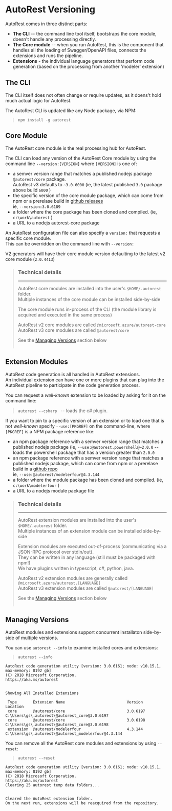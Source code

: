 # AutoRest Versioning

AutoRest comes in three distinct parts:
 - **The CLI** -- the command line tool itself, bootstraps the core module, doesn't handle any processing directly.
 - **The Core module** -- when you run AutoRest, this is the component that handles all the loading of Swagger/OpenAPI files, connects the extensions and runs the pipeline.
 - **Extensions** - the individual language generators that perform code generation (based on the processing from another 'modeler' extension)

## The CLI

The CLI itself does not often change or require updates, as it doens't hold much actual logic for AutoRest.

The AutoRest CLI is updated like any Node package, via NPM:
> `npm install -g autorest`

## Core Module

The AutoRest core module is the real processing hub for AutoRest. 

The CLI can load any version of the AutoRest Core module by using the command line `--version:[VERSION]`  where `[VERSION]` is one of:
 - a semver version range that matches a published nodejs package `@autorest/core` package.<br>AutoRest v3 defaults to `~3.0.6000` (ie, the latest published `3.0` package above build `6000` )
 - the specific version of the core module package, which can come from npm or a prerelase build in [github releases](https://github.com/azure/autorest/relases)<br>ie,  `--version:3.0.6189`
 - a folder where the core package has been cloned and compiled. (ie, `c:\work\autorest` )
 - a URL to a nodejs autorest-core package 

An AutoRest configuration file can also specify a `version:` that requests a specific core module.<br>
This can be overridden on the command line with `--version:`<br>

V2 generators will have their core module version defaulting to the latest v2 core module (`2.0.4413`)

> ### Technical details
> ---
> AutoRest core modules are installed into the user's `$HOME/.autorest` folder.<br>
> Multiple instances of the core module can be installed side-by-side<br>
> 
> The core module runs in-process of the CLI (the module library is acquired and executed in the same process)
>
> AutoRest v2 core modules are called `@microsoft.azure/autorest-core` <br>
> AutoRest v3 core modules are called `@autorest/core`<br>
> 
>
> See the [Managing Versions](#Managing-Versions) section below<br>
> &nbsp;

## Extension Modules

AutoRest code generation is all handled in AutoRest extensions. <br>
An individual extension can have one or more plugins that can plug into the AutoRest pipeline to participate in the code generation process.

You can request a _well-known_ extension to be loaded by asking for it on the command line:

> `autorest --csharp ` -- loads the c# plugin.

If you want to pin to a specific version of an extension or to load one that is not _well-known_ specify `--use:[PKGREF]` on the command-line, where `[PKGREF]` is a NPM package reference like:
 - an npm package reference with a semver version range that matches a published nodejs package (ie, `--use:@autorest.powershell@~2.0.0` -- loads the powershell package that has a version greater than `2.0.0 `
 - an npm package reference with a semver version range that matches a published nodejs package, which can come from npm or a prerelase build in a [github repo](https://github.com/azure/autorest.modelerfour/relases)<br>ie,  `--use:@autorest/modelerfour@4.3.144`
 - a folder where the module package has been cloned and compiled. (ie, `c:\work\modelerfour` )
 - a URL to a nodejs module package file

> ### Technical details
> ---
> AutoRest extension modules are installed into the user's `$HOME/.autorest` folder.<br>
> Multiple instances of an extension module can be installed side-by-side<br>
> 
> Extension modules are executed out-of-process (communicating via a JSON-RPC protocol over stdin/out). <br>
> They can be written in any language (still must be packaged with npm!)<br>
> We have plugins written in typescript, c#, python, java.
> 
> 
> AutoRest v2 extension modules are generally called `@microsoft.azure/autorest.[LANGUAGE]` <br> 
> AutoRest v3 extension modules are called `@autorest/[LANGUAGE]`<br>
> 
>
> See the [Managing Versions](#Managing-Versions) section below<br>
> &nbsp;


## Managing Versions

AutoRest modules and extensions support concurrent installaton side-by-side of multiple versions.

You can use `autorest --info` to examine installed cores and extensions:

> `autorest --info`
``` text
AutoRest code generation utility [version: 3.0.6161; node: v10.15.1, max-memory: 8192 gb]
(C) 2018 Microsoft Corporation.
https://aka.ms/autorest


Showing All Installed Extensions

 Type       Extension Name                           Version      Location
 core       @autorest/core                           3.0.6197     C:\Users\gs\.autorest\@autorest_core@3.0.6197
 core       @autorest/core                           3.0.6198     C:\Users\gs\.autorest\@autorest_core@3.0.6198
 extension  @autorest/modelerfour                    4.3.144      C:\Users\gs\.autorest\@autorest_modelerfour@4.3.144
```

You can remove all the AutoRest core modules and extensions by using `--reset`:

> `autorest --reset` 
``` text
AutoRest code generation utility [version: 3.0.6161; node: v10.15.1, max-memory: 8192 gb]
(C) 2018 Microsoft Corporation.
https://aka.ms/autorest
Clearing 25 autorest temp data folders...


Cleared the AutoRest extension folder.
On the next run, extensions will be reacquired from the repository.
```
